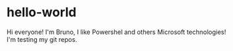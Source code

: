 # hello-world

Hi everyone!
I'm Bruno, I like Powershel and others Microsoft technologies!
I'm testing my git repos.
